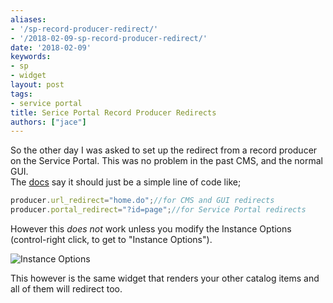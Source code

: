 ```yaml
---
aliases:
- '/sp-record-producer-redirect/'
- '/2018-02-09-sp-record-producer-redirect/'
date: '2018-02-09'
keywords:
- sp
- widget
layout: post
tags:
- service portal
title: Serice Portal Record Producer Redirects
authors: ["jace"]
---
```


So the other day I was asked to set up the redirect from a record
producer on the Service Portal. This was no problem in the past CMS, and
the normal GUI.\
The
[docs](https://docs.servicenow.com/bundle/kingston-it-service-management/page/product/service-catalog-management/concept/c_PopulatingRecordData.html)
say it should just be a simple line of code like;

```js
producer.url_redirect="home.do";//for CMS and GUI redirects
producer.portal_redirect="?id=page";//for Service Portal redirects
```

However this *does not* work unless you modify the Instance Options
(control-right click, to get to "Instance Options").

![Instance
Options](./sp-record-producer-redirect-instance-options.png)

This however is the same widget that renders your other catalog items
and all of them will redirect too.
